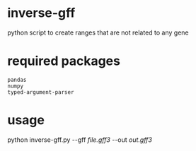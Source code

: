 # inverse-gff

python script to create ranges that are not related to any gene


# required packages

    pandas
    numpy
    typed-argument-parser
    
# usage

python inverse-gff.py --gff *file.gff3* --out *out.gff3*